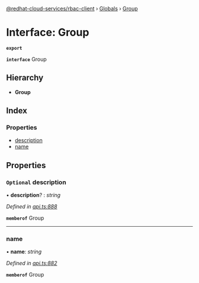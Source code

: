 [@redhat-cloud-services/rbac-client](../README.md) › [Globals](../globals.md) › [Group](group.md)

# Interface: Group

**`export`** 

**`interface`** Group

## Hierarchy

* **Group**

## Index

### Properties

* [description](group.md#optional-description)
* [name](group.md#name)

## Properties

### `Optional` description

• **description**? : *string*

*Defined in [api.ts:888](https://github.com/RedHatInsights/javascript-clients/blob/master/packages/rbac/api.ts#L888)*

**`memberof`** Group

___

###  name

• **name**: *string*

*Defined in [api.ts:882](https://github.com/RedHatInsights/javascript-clients/blob/master/packages/rbac/api.ts#L882)*

**`memberof`** Group
